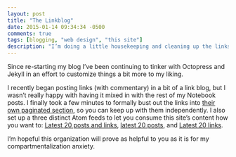 ```yaml
---
layout: post
title: "The Linkblog"
date: 2015-01-14 09:34:34 -0500
comments: true
tags: [blogging, "web design", "this site"]
description: "I’m doing a little housekeeping and cleaning up the links a bit. The linkblog now has its own permenant home."
---
```


Since re-starting my blog I’ve been continuing to tinker with Octopress and Jekyll in an effort to customize things a bit more to my liking.

I recently began posting links (with commentary) in a bit of a link blog, but I wasn’t really happy with having it mixed in with the rest of my Notebook posts. I finally took a few minutes to formally bust out the links into [their own paginated section](/notebook/links/), so you can keep up with them independently. I also set up a three distinct Atom feeds to let you consume this site’s content how you want to: [Latest 20 posts and links](/atom.xml), [latest 20 posts](/atom-latest-posts.xml), and [Latest 20 links](/atom-latest-links.xml).

I’m hopeful this organization will prove as helpful to you as it is for my compartmentalization anxiety.
